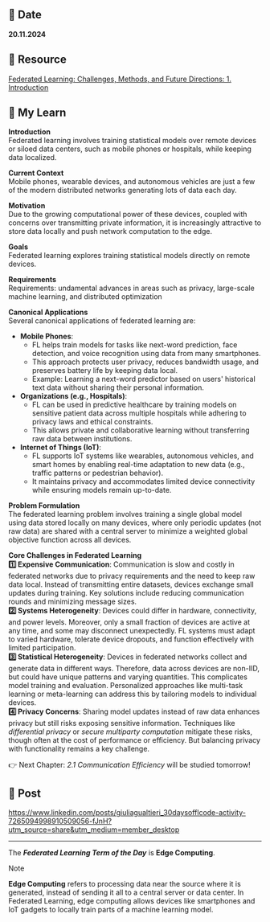 ## 📅 Date
**20.11.2024**

## 📰 Resource
[Federated Learning: Challenges, Methods, and Future Directions: 1. Introduction ](https://arxiv.org/pdf/1908.07873)

## 🔖 My Learn

**Introduction** <br>
Federated learning involves training statistical models over remote devices or siloed data centers, such as mobile phones or hospitals, while keeping data localized.

**Current Context** <br>
Mobile phones, wearable devices, and autonomous vehicles are just a few of the modern distributed networks generating lots of data each day.

**Motivation** <br>
Due to the growing computational power of these devices, coupled with concerns over transmitting private information, it is increasingly attractive to store data locally and push network computation to the edge.

**Goals** <br>
Federated learning explores training statistical models directly on remote devices.

**Requirements** <br>
Requirements: undamental advances in areas such as privacy, large-scale machine learning, and distributed optimization

**Canonical Applications** <br>
Several canonical applications of federated learning are:
- **Mobile Phones**:
    - FL helps train models for tasks like next-word prediction, face detection, and voice recognition using data from many smartphones.
    - This approach protects user privacy, reduces bandwidth usage, and preserves battery life by keeping data local.
    - Example: Learning a next-word predictor based on users' historical text data without sharing their personal information.
- **Organizations (e.g., Hospitals)**:
    - FL can be used in predictive healthcare by training models on sensitive patient data across multiple hospitals while adhering to privacy laws and ethical constraints.
    - This allows private and collaborative learning without transferring raw data between institutions.
- **Internet of Things (IoT)**:
    - FL supports IoT systems like wearables, autonomous vehicles, and smart homes by enabling real-time adaptation to new data (e.g., traffic patterns or pedestrian behavior).
    - It maintains privacy and accommodates limited device connectivity while ensuring models remain up-to-date.

**Problem Formulation** <br>
The federated learning problem involves training a single global model using data stored locally on many devices, where only periodic updates (not raw data) are shared with a central server to minimize a weighted global objective function across all devices.

**Core Challenges in Federated Learning** <br>
**1️⃣ Expensive Communication**: Communication is slow and costly in federated networks due to privacy requirements and the need to keep raw data local. Instead of transmitting entire datasets, devices exchange small updates during training. Key solutions include reducing communication rounds and minimizing message sizes.<br>
**2️⃣ Systems Heterogeneity**: Devices could differ in hardware, connectivity, and power levels. Moreover, only a small fraction of devices are active at any time, and some may disconnect unexpectedly. FL systems must adapt to varied hardware, tolerate device dropouts, and function effectively with limited participation.<br>
**3️⃣ Statistical Heterogeneity**: Devices in federated networks collect and generate data in different ways. Therefore, data across devices are non-IID, but could have unique patterns and varying quantities. This complicates model training and evaluation. Personalized approaches like multi-task learning or meta-learning can address this by tailoring models to individual devices.<br>
**4️⃣ Privacy Concerns**: Sharing model updates instead of raw data enhances privacy but still risks exposing sensitive information. Techniques like _differential privacy_ or _secure multiparty computation_ mitigate these risks, though often at the cost of performance or efficiency. But balancing privacy with functionality remains a key challenge.<br>

👉 Next Chapter: _2.1 Communication Efficiency_ will be studied tomorrow! 

## 📮 Post
https://www.linkedin.com/posts/giuliagualtieri_30daysofflcode-activity-7265094998910509056-fJnH?utm_source=share&utm_medium=member_desktop

------
The _**Federated Learning Term of the Day**_ is **Edge Computing**.
> [!NOTE]
> **Edge Computing** refers to processing data near the source where it is generated, instead of sending it all to a central server or data center. In Federated
> Learning, edge computing allows devices like smartphones and IoT gadgets to locally train parts of a machine learning model.

